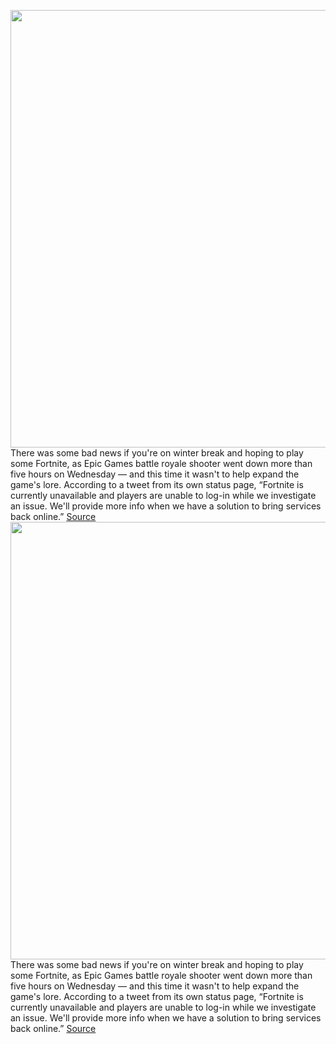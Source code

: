 <img src='https://cdn.vox-cdn.com/thumbor/NDEIbhjuOZ2yWQDSO9p1S9G5frk=/0x0:3543x2362/1200x800/filters:focal(1489x898:2055x1464)/cdn.vox-cdn.com/uploads/chorus_image/image/70327593/1232679117.0.jpg' width='700px' /><br/>
There was some bad news if you're on winter break and hoping to play some Fortnite, as Epic Games battle royale shooter went down more than five hours on Wednesday — and this time it wasn't to help expand the game's lore. According to a tweet from its own status page, “Fortnite is currently unavailable and players are unable to log-in while we investigate an issue. We'll provide more info when we have a solution to bring services back online.”
<a href='https://www.theverge.com/2021/12/29/22858478/fortnite-down-servers-offline-banned-epic-games-store'> Source <a/><img src='https://cdn.vox-cdn.com/thumbor/NDEIbhjuOZ2yWQDSO9p1S9G5frk=/0x0:3543x2362/1200x800/filters:focal(1489x898:2055x1464)/cdn.vox-cdn.com/uploads/chorus_image/image/70327593/1232679117.0.jpg' width='700px' /><br/>
There was some bad news if you're on winter break and hoping to play some Fortnite, as Epic Games battle royale shooter went down more than five hours on Wednesday — and this time it wasn't to help expand the game's lore. According to a tweet from its own status page, “Fortnite is currently unavailable and players are unable to log-in while we investigate an issue. We'll provide more info when we have a solution to bring services back online.”
<a href='https://www.theverge.com/2021/12/29/22858478/fortnite-down-servers-offline-banned-epic-games-store'> Source <a/>